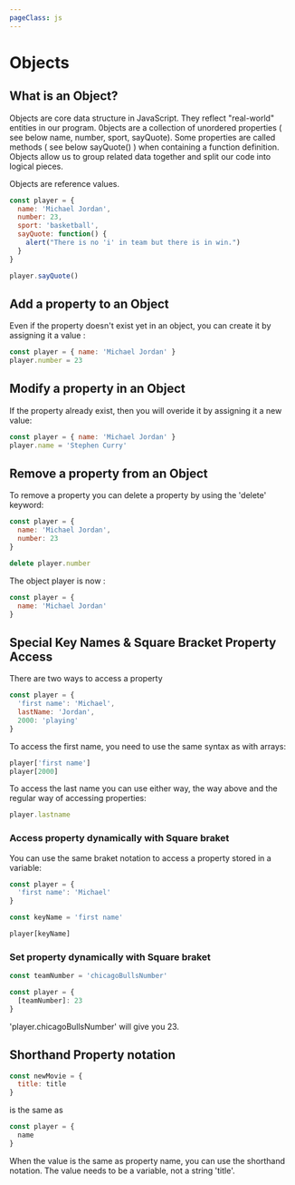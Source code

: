 ```yaml
---
pageClass: js
---
```


# Objects

## What is an Object?

Objects are core data structure in JavaScript. They reflect "real-world" entities in our program. 0bjects are a collection of unordered properties ( see below name, number, sport, sayQuote). Some properties are called methods ( see below sayQuote() ) when containing a function definition. Objects allow us to group related data together and split our code into logical pieces.

Objects are reference values.

```js
const player = {
  name: 'Michael Jordan',
  number: 23,
  sport: 'basketball',
  sayQuote: function() {
    alert("There is no 'i' in team but there is in win.")
  }
}

player.sayQuote()
```

## Add a property to an Object

Even if the property doesn't exist yet in an object, you can create it by assigning it a value :

```js
const player = { name: 'Michael Jordan' }
player.number = 23
```

## Modify a property in an Object

If the property already exist, then you will overide it by assigning it a new value:

```js
const player = { name: 'Michael Jordan' }
player.name = 'Stephen Curry'
```

## Remove a property from an Object

To remove a property you can delete a property by using the 'delete' keyword:

```js
const player = {
  name: 'Michael Jordan',
  number: 23
}

delete player.number
```

The object player is now :

```js
const player = {
  name: 'Michael Jordan'
}
```

## Special Key Names & Square Bracket Property Access

There are two ways to access a property

```js
const player = {
  'first name': 'Michael',
  lastName: 'Jordan',
  2000: 'playing'
}
```

To access the first name, you need to use the same syntax as with arrays:

```js
player['first name']
player[2000]
```

To access the last name you can use either way, the way above and the regular way of accessing properties:

```js
player.lastname
```

### Access property dynamically with Square braket

You can use the same braket notation to access a property stored in a variable:

```js
const player = {
  'first name': 'Michael'
}

const keyName = 'first name'
```

```js
player[keyName]
```

### Set property dynamically with Square braket

```js
const teamNumber = 'chicagoBullsNumber'

const player = {
  [teamNumber]: 23
}
```

'player.chicagoBullsNumber' will give you 23.

## Shorthand Property notation

```js
const newMovie = {
  title: title
}
```

is the same as

```js
const player = {
  name
}
```

When the value is the same as property name, you can use the shorthand notation.
The value needs to be a variable, not a string 'title'.
